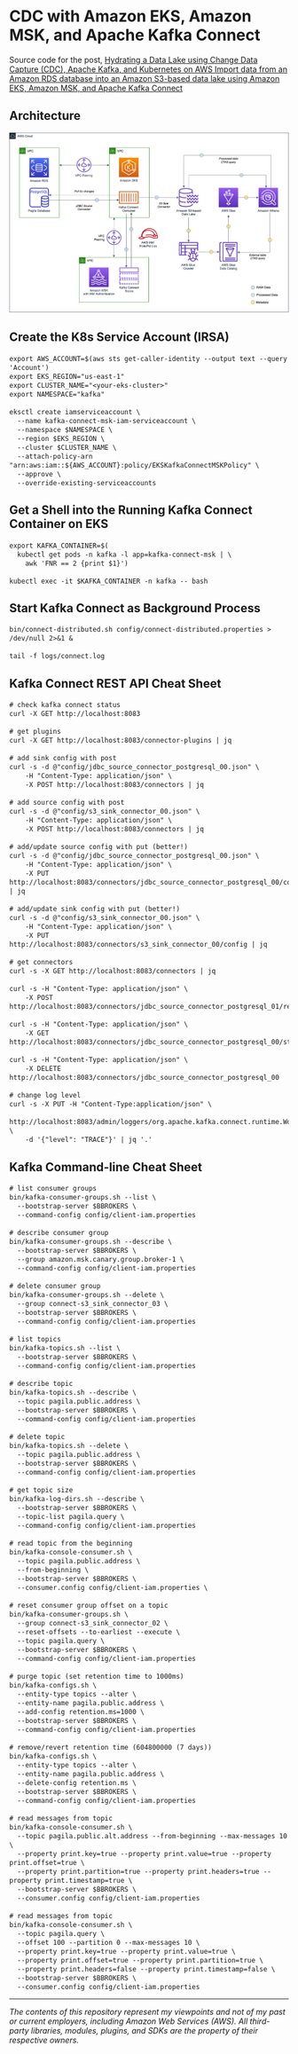 # CDC with Amazon EKS, Amazon MSK, and Apache Kafka Connect

Source code for the
post, [Hydrating a Data Lake using Change Data Capture (CDC), Apache Kafka, and Kubernetes on AWS Import data from an Amazon RDS database into an Amazon S3-based data lake using Amazon EKS, Amazon MSK, and Apache Kafka Connect](https://itnext.io/hydrating-a-data-lake-using-query-based-cdc-with-apache-kafka-connect-and-kubernetes-on-aws-cd4725b58c2e)

## Architecture

![Architecture](diagrams/architecture.png)

## Create the K8s Service Account (IRSA)

```shell
export AWS_ACCOUNT=$(aws sts get-caller-identity --output text --query 'Account')
export EKS_REGION="us-east-1"
export CLUSTER_NAME="<your-eks-cluster>"
export NAMESPACE="kafka"

eksctl create iamserviceaccount \
  --name kafka-connect-msk-iam-serviceaccount \
  --namespace $NAMESPACE \
  --region $EKS_REGION \
  --cluster $CLUSTER_NAME \
  --attach-policy-arn "arn:aws:iam::${AWS_ACCOUNT}:policy/EKSKafkaConnectMSKPolicy" \
  --approve \
  --override-existing-serviceaccounts
```

## Get a Shell into the Running Kafka Connect Container on EKS

```shell
export KAFKA_CONTAINER=$(
  kubectl get pods -n kafka -l app=kafka-connect-msk | \
    awk 'FNR == 2 {print $1}')

kubectl exec -it $KAFKA_CONTAINER -n kafka -- bash
```

## Start Kafka Connect as Background Process

```shell
bin/connect-distributed.sh config/connect-distributed.properties > /dev/null 2>&1 &

tail -f logs/connect.log
```

## Kafka Connect REST API Cheat Sheet

```shell
# check kafka connect status
curl -X GET http://localhost:8083

# get plugins
curl -X GET http://localhost:8083/connector-plugins | jq

# add sink config with post
curl -s -d @"config/jdbc_source_connector_postgresql_00.json" \
    -H "Content-Type: application/json" \
    -X POST http://localhost:8083/connectors | jq

# add source config with post
curl -s -d @"config/s3_sink_connector_00.json" \
    -H "Content-Type: application/json" \
    -X POST http://localhost:8083/connectors | jq

# add/update source config with put (better!)
curl -s -d @"config/jdbc_source_connector_postgresql_00.json" \
    -H "Content-Type: application/json" \
    -X PUT http://localhost:8083/connectors/jdbc_source_connector_postgresql_00/config | jq

# add/update sink config with put (better!)
curl -s -d @"config/s3_sink_connector_00.json" \
    -H "Content-Type: application/json" \
    -X PUT http://localhost:8083/connectors/s3_sink_connector_00/config | jq

# get connectors
curl -s -X GET http://localhost:8083/connectors | jq

curl -s -H "Content-Type: application/json" \
    -X POST http://localhost:8083/connectors/jdbc_source_connector_postgresql_01/restart

curl -s -H "Content-Type: application/json" \
    -X GET http://localhost:8083/connectors/jdbc_source_connector_postgresql_00/status

curl -s -H "Content-Type: application/json" \
    -X DELETE http://localhost:8083/connectors/jdbc_source_connector_postgresql_00

# change log level
curl -s -X PUT -H "Content-Type:application/json" \
    http://localhost:8083/admin/loggers/org.apache.kafka.connect.runtime.WorkerSourceTask \
    -d '{"level": "TRACE"}' | jq '.'
```

## Kafka Command-line Cheat Sheet

```shell
# list consumer groups
bin/kafka-consumer-groups.sh --list \
  --bootstrap-server $BBROKERS \
  --command-config config/client-iam.properties

# describe consumer group
bin/kafka-consumer-groups.sh --describe \
  --bootstrap-server $BBROKERS \
  --group amazon.msk.canary.group.broker-1 \
  --command-config config/client-iam.properties

# delete consumer group
bin/kafka-consumer-groups.sh --delete \
  --group connect-s3_sink_connector_03 \
  --bootstrap-server $BBROKERS \
  --command-config config/client-iam.properties

# list topics
bin/kafka-topics.sh --list \
  --bootstrap-server $BBROKERS \
  --command-config config/client-iam.properties

# describe topic
bin/kafka-topics.sh --describe \
  --topic pagila.public.address \
  --bootstrap-server $BBROKERS \
  --command-config config/client-iam.properties

# delete topic
bin/kafka-topics.sh --delete \
  --topic pagila.public.address \
  --bootstrap-server $BBROKERS \
  --command-config config/client-iam.properties

# get topic size
bin/kafka-log-dirs.sh --describe \
  --bootstrap-server $BBROKERS \
  --topic-list pagila.query \
  --command-config config/client-iam.properties

# read topic from the beginning
bin/kafka-console-consumer.sh \
  --topic pagila.public.address \
  --from-beginning \
  --bootstrap-server $BBROKERS \
  --consumer.config config/client-iam.properties \

# reset consumer group offset on a topic
bin/kafka-consumer-groups.sh \
  --group connect-s3_sink_connector_02 \
  --reset-offsets --to-earliest --execute \
  --topic pagila.query \
  --bootstrap-server $BBROKERS \
  --command-config config/client-iam.properties

# purge topic (set retention time to 1000ms)
bin/kafka-configs.sh \
  --entity-type topics --alter \
  --entity-name pagila.public.address \
  --add-config retention.ms=1000 \
  --bootstrap-server $BBROKERS \
  --command-config config/client-iam.properties

# remove/revert retention time (604800000 (7 days))
bin/kafka-configs.sh \
  --entity-type topics --alter \
  --entity-name pagila.public.address \
  --delete-config retention.ms \
  --bootstrap-server $BBROKERS \
  --command-config config/client-iam.properties

# read messages from topic
bin/kafka-console-consumer.sh \
  --topic pagila.public.alt.address --from-beginning --max-messages 10 \
  --property print.key=true --property print.value=true --property print.offset=true \
  --property print.partition=true --property print.headers=true --property print.timestamp=true \
  --bootstrap-server $BBROKERS \
  --consumer.config config/client-iam.properties

# read messages from topic
bin/kafka-console-consumer.sh \
  --topic pagila.query \
  --offset 100 --partition 0 --max-messages 10 \
  --property print.key=true --property print.value=true \
  --property print.offset=true --property print.partition=true \
  --property print.headers=false --property print.timestamp=false \
  --bootstrap-server $BBROKERS \
  --consumer.config config/client-iam.properties
```

---

<i>The contents of this repository represent my viewpoints and not of my past or current employers, including Amazon Web
Services (AWS). All third-party libraries, modules, plugins, and SDKs are the property of their respective owners.</i>
